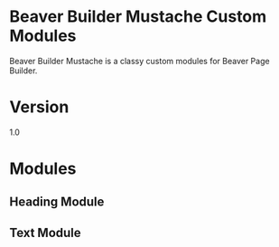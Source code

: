 # Beaver Builder Mustache Custom Modules
Beaver Builder Mustache is a classy custom modules for Beaver Page Builder.

# Version
1.0

# Modules
## Heading Module
## Text Module
